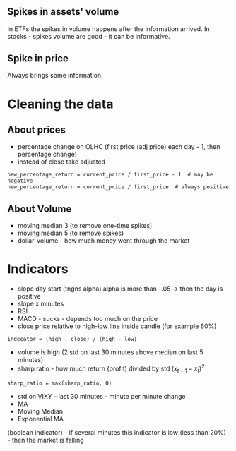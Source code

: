 # 

## Spikes in assets' volume

In ETFs the spikes in volume happens after the information arrived.
In stocks - spikes volume are good - it can be informative.

## Spike in price

Always brings some information.

# Cleaning the data

## About prices

- percentage change on OLHC (first price (adj price) each day - 1, then percentage change) 
- instead of close take adjusted

```
new_percentage_return = current_price / first_price - 1  # may be negative
new_percentage_return = current_price / first_price  # always positive
```

## About Volume

- moving median 3 (to remove one-time spikes)
- moving median 5 (to remove spikes)
- dollar-volume - how much money went through the market

# Indicators

- slope day start (tngns alpha) alpha is more than -.05 -> then the day is positive 
- slope x minutes
- RSI
- MACD - sucks - depends too much on the price
- close price relative to high-low line inside candle (for example 60%)
```
indecator = (high - close) / (high - low)
```
- volume is high (2 std on last 30 minutes above median on last 5 minutes)
- sharp ratio - how much return (profit) divided by std $(x_{t-1} - x_{t})^2$
```
sharp_ratio = max(sharp_ratio, 0)
```
- std on VIXY - last 30 minutes - minute per minute change
- MA
- Moving Median
- Exponential MA


(boolean indicator) - if several minutes this indicator is low (less than 20%) - then the market is falling

